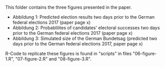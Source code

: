 This folder contains the three figures presented in the paper.

- Abbildung 1: Predicted election results two days prior to the German federal elections 2017 (paper page x)
- Abbildung 2: Probablilites of candidates' electoral successes two days prior to the German federal elections 2017 (paper page x)
- Abbildung 3: Simulated size of the German Bundetsag (predicted two days prior to the German federal elections 2017, paper page x)

R-Code to replicate these figures is found in "scripts" in files "06-figure-1.R", "07-figure-2.R" and "08-figure-3.R".